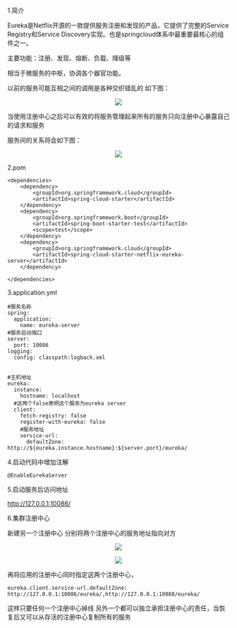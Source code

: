 1.简介

Eureka是Netflix开源的一款提供服务注册和发现的产品，它提供了完整的Service Registry和Service Discovery实现。也是springcloud体系中最重要最核心的组件之一。

主要功能：注册、发现、熔断、负载、降级等

相当于微服务的中枢，协调各个器官功能。

以前的服务可能互相之间的调用是各种交织错乱的 如下图：

<p align="center">
    <a href="https://tva1.sinaimg.cn/large/0082zybpgy1gbtl7xs3vsj315c0u0q5c.jpg" target="_blank">
        <img src="https://tva1.sinaimg.cn/large/0082zybpgy1gbtl7xs3vsj315c0u0q5c.jpg" width=""/>
    </a>
</p>

当使用注册中心之后可以有效的将服务管理起来所有的服务只向注册中心暴露自己的请求和服务

服务间的关系将会如下图：

<p align="center">
    <a href="https://tva1.sinaimg.cn/large/0082zybpgy1gbtllqiy89j31gm0qeq54.jpg" target="_blank">
        <img src="https://tva1.sinaimg.cn/large/0082zybpgy1gbtllqiy89j31gm0qeq54.jpg" width=""/>
    </a>
</p>





2.pom

```
<dependencies>
    <dependency>
        <groupId>org.springframework.cloud</groupId>
        <artifactId>spring-cloud-starter</artifactId>
    </dependency>
    <dependency>
        <groupId>org.springframework.boot</groupId>
        <artifactId>spring-boot-starter-test</artifactId>
        <scope>test</scope>
    </dependency>
    <dependency>
        <groupId>org.springframework.cloud</groupId>
        <artifactId>spring-cloud-starter-netflix-eureka-server</artifactId>
    </dependency>

</dependencies>
```

3.application.yml

```
#服务名称
spring:
  application:
    name: eureka-server
#服务启动端口
server:
  port: 10086
logging:
  config: classpath:logback.xml


#主机地址
eureka:
  instance:
    hostname: localhost
  #这两个false表明这个服务为eureka server
  client:
    fetch-registry: false
    register-with-eureka: false
    #服务地址
    service-url:
      defaultZone: http://${eureka.instance.hostname}:${server.port}/eureka/
```

4.启动代码中增加注解

```
@EnableEurekaServer
```

5.启动服务后访问地址

http://127.0.0.1:10086/

6.集群注册中心

新建另一个注册中心 分别将两个注册中心的服务地址指向对方

<p align="center">
    <a href="https://tva1.sinaimg.cn/large/0082zybpgy1gbtmg1gikcj317s0n0q69.jpg" target="_blank">
        <img src="https://tva1.sinaimg.cn/large/0082zybpgy1gbtmg1gikcj317s0n0q69.jpg" width=""/>
    </a>
</p>

<p align="center">
    <a href="https://tva1.sinaimg.cn/large/0082zybpgy1gbtmib5jsnj31580nedj5.jpg" target="_blank">
        <img src="https://tva1.sinaimg.cn/large/0082zybpgy1gbtmib5jsnj31580nedj5.jpg" width=""/>
    </a>
</p>



再将应用的注册中心同时指定这两个注册中心，

```
eureka.client.service-url.defaultZone:  http://127.0.0.1:10086/eureka/,http://127.0.0.1:10088/eureka/
```

这样只要任何一个注册中心掉线 另外一个都可以独立承担注册中心的责任，当恢复后又可以从存活的注册中心复制所有的服务